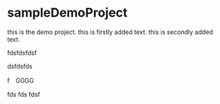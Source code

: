sampleDemoProject
=================


this is the demo project.
this is firstly added text.
this is secondly added text.


fdsfdsfdsf

dsfdsfds

f　GGGG
　

fds
fds
fdsf

